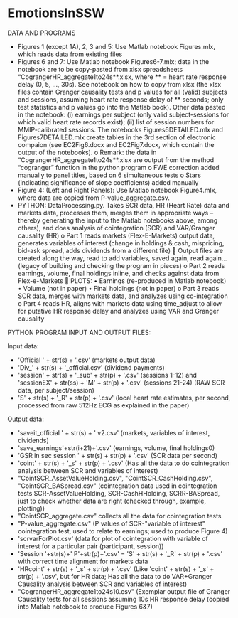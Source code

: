 # EmotionsInSSW

DATA AND PROGRAMS

- Figures 1 (except 1A), 2, 3 and 5: Use Matlab notebook Figures.mlx, which reads data from existing files
- Figures 6 and 7: Use Matlab notebook Figures6-7.mlx; data in the notebook are to be copy-pasted from xlsx spreadsheets “CograngerHR_aggregate1to24s**.xlsx, where ** = heart rate response delay (0, 5, …, 30s).
See notebook on how to copy from xlsx (the xlsx files contain Granger causality tests and p values for all (valid) subjects and sessions, assuming heart rate response delay of ** seconds; only test statistics and p values go into the Matlab book). Other data pasted in the notebook: (i) earnings per subject (only valid subject-sessions for which valid heart rate records exist); (ii) list of session numbers for MMIP-calibrated sessions. The notebooks Figures6DETAILED.mlx and Figures7DETAILED.mlx create tables in the 3rd section of electronic compaion (see EC2Fig6.docx and EC2Fig7.docx, which contain the output of the notebooks).
  o	Remark: the data in “CograngerHR_aggregate1to24s**.xlsx are output from the method “cogranger” function in the python program
  o	FWE correction added manually to panel titles, based on 6 simultaneous tests
  o	Stars (indicating significance of slope coefficients) added manually
- Figure 4: (Left and Right Panels): Use Matlab notebook Figure4.mlx, where data are copied from P-value_aggregate.csv.
- PYTHON: DataProcessing.py. Takes SCR data, HR (Heart Rate) data and markets data, processes them, merges them in appropriate ways – thereby generating the input to the Matlab notebooks above, among others), and does analysis of cointegration (SCR) and VAR/Granger causality (HR)
  o	Part 1 reads markets (Flex-E-Markets) output data, generates variables of interest (change in holdings & cash, mispricing, bid-ask spread, adds dividends from a different file) 
    	Output files are created along the way, read to add variables, saved again, read again… (legacy of building and checking the program in pieces)
  o	Part 2 reads earnings, volume, final holdings inline, and checks against data from Flex-e-Markets
    	PLOTS:
      •	Earnings (re-produced in Matlab notebook)
      •	Volume (not in paper)
      •	Final holdings (not in paper)
  o	Part 3 reads SCR data, merges with markets data, and analyzes using co-integration
  o	Part 4 reads HR, aligns with markets data using time_adjust to allow for putative HR response delay and analyzes using VAR and Granger causality

PYTHON PROGRAM INPUT AND OUTPUT FILES:

Input data:
- 'Official ' + str(s) + '.csv' (markets output data)
- 'Div_' + str(s) + '_official.csv' (dividend payments)
- 'session' + str(s) + '_sub' + str(p) + '.csv' (sessions 1-12) and 'sessionEX' + str(ss) + 'M' + str(p) + '.csv' (sessions 21-24) (RAW SCR data, per subject/session)
- 'S' + str(s) + '_R' + str(p) + '.csv' (local heart rate estimates, per second, processed from raw 512Hz ECG as explained in the paper)

Output data:
- 'saveit_official ' + str(s) + ' v2.csv' (markets, variables of interest, dividends)
- 'save_earnings'+str(i+21)+'.csv' (earnings, volume, final holdings0)
- 'GSR in sec session ' + str(s) + str(p) + '.csv' (SCR data per second)
- 'coint' + str(s) + '_s' + str(p) + '.csv' (Has all the data to do cointegration analysis between SCR and variables of interest)
- "CointSCR_AssetValueHolding.csv", "CointSCR_CashHolding.csv", "CointSCR_BASpread.csv" (cointegration data used in cointegration tests SCR-AssetValueHolding, SCR-CashHHolding, SCRR-BASpread, just to check whether data are right (checked through, example, plotting))
- "CointSCR_aggregate.csv" collects all the data for cointegration tests
- "P-value_aggregate.csv" (P values of SCR-"variable of interest" cointegration test, used to relate to earnings; used to produce Figure 4)
- 'scrvarForPlot.csv' (data for plot of cointegration with variable of interest for a particular pair (participant, session))
- 'Session '+str(s)+' P'+str(p)+'.csv' = 'S' + str(s) + '_R' + str(p) + '.csv'  with correct time alignment for markets data
- 'HRcoint' + str(s) + '_s' + str(p) + '.csv' (Like 'coint' + str(s) + '_s' + str(p) + '.csv', but for HR data; Has all the data to do VAR+Granger Causality analysis between SCR and variables of interest)
- "CograngerHR_aggregate1to24s10.csv" (Exemplar output file of Granger Causality tests for all sessions assuming 10s HR response delay (copied into Matlab notebook to produce Figures 6&7)
